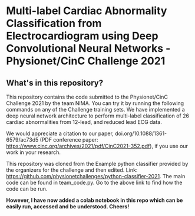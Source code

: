 # Multi-label Cardiac Abnormality Classification from Electrocardiogram using Deep Convolutional Neural Networks - Physionet/CinC Challenge 2021

## What's in this repository?

This repository contains the code submitted to the Physionet/CinC Challenge 2021 by the team NIMA. You can try it by running the following commands on any of the Challenge training sets. We have implemented a deep neural network architecture to perform multi-label classification of 26 cardiac abnormalities from 12-lead, and reduced lead ECG data.

We would appreciate a citation to our paper, doi.org/10.1088/1361-6579/ac73d5 (PDF conference paper: https://www.cinc.org/archives/2021/pdf/CinC2021-352.pdf), if you use our work in your research.

This repository was cloned from the Example python classifier provided by the organizers for the challenge and then edited. Link: https://github.com/physionetchallenges/python-classifier-2021. The main code can be found in team_code.py. Go to the above link to find how the code can be run.

**However, I have now added a colab notebook in this repo which can be easily run, accessed and be understood. Cheers!**
